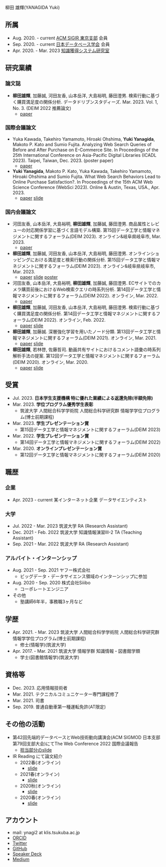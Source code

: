 柳田 雄輝(YANAGIDA Yuki)

## 所属
- Aug. 2020. - current [ACM SIGIR 東京支部](https://sigir.jp/) 会員
- Sep. 2020. - current [日本データベース学会](https://dbsj.org/) 会員
- Apr. 2020. - Mar. 2023 [知識獲得システム研究室](https://kasys.slis.tsukuba.ac.jp/)

## 研究業績

### 論文誌
- **柳田雄輝**, 加藤誠, 河田友香, 山本岳洋, 大島裕明, 藤田澄男. 検索行動に基づく購買満足度の関係分析. データドリブンスタディーズ. Mar. 2023. Vol. 1, No. 3. (DEIM 2022 推薦論文)
  - [paper](https://dbsj.org/wp-content/uploads/2023/01/dds-vol1-no3.pdf)

### 国際会議論文
- Yuka Kawada, Takehiro Yamamoto, Hiroaki Ohshima, **Yuki Yanagida**, Makoto P. Kato and Sumio Fujita. Analyzing Web Search Queries of Before and After Purchase on E-Commerce Site. In Proceedings of the 25th International Conference on Asia-Pacific Digital Libraries (ICADL 2023). Taipei, Taiwan, Dec. 2023. (poster paper)
  - [paper](https://link.springer.com/chapter/10.1007/978-981-99-8085-7_16)
- **Yuki Yanagida**, Makoto P. Kato, Yuka Kawada, Takehiro Yamamoto, Hiroaki Ohshima and Sumio Fujita. What Web Search Behaviors Lead to Online Purchase Satisfaction?. In Proceedings of the 15th ACM Web Science Conference (WebSci 2023). Online & Austin, Texas, USA., Apr. 2023.
  - [paper](https://dl.acm.org/doi/pdf/10.1145/3578503.3583615) [slide](https://speakerdeck.com/ynagi2/what-web-search-behaviors-lead-to-online-purchase-satisfaction-en)

### 国内会議論文
- 河田友香, 山本岳洋, 大島裕明, **柳田雄輝**, 加藤誠, 藤田澄男. 商品属性とレビューの対応関係学習に基づく言語モデル構築. 第15回データ工学と情報マネジメントに関するフォーラム(DEIM 2023). オンライン&岐阜県岐阜市, Mar. 2023.
  - [paper](https://proceedings-of-deim.github.io/DEIM2023/3a-7-3.pdf)
- **柳田雄輝**, 加藤誠, 河田友香, 山本岳洋, 大島裕明, 藤田澄男. オンラインショッピングにおける満足度と検索行動の関係分析. 第15回データ工学と情報マネジメントに関するフォーラム(DEIM 2023). オンライン&岐阜県岐阜市, Mar. 2023.
  - [paper](https://proceedings-of-deim.github.io/DEIM2023/3a-4-3.pdf) [slide](https://speakerdeck.com/ynagi2/what-web-search-behaviors-lead-to-online-purchase-satisfaction-jp) [poster](https://speakerdeck.com/ynagi2/deim2023-poster-yanagida)
- 河田友香, 山本岳洋, 大島裕明, **柳田雄輝**, 加藤誠, 藤田澄男. ECサイトでのカメラ購買前後におけるWeb検索クエリの時系列分析. 第14回データ工学と情報マネジメントに関するフォーラム(DEIM 2022). オンライン, Mar. 2022.
  - [paper](https://proceedings-of-deim.github.io/DEIM2022/papers/C41-4.pdf)
- **柳田雄輝**, 加藤誠, 河田友香, 山本岳洋, 大島裕明, 藤田澄男. 検索行動に基づく購買満足度の関係分析. 第14回データ工学と情報マネジメントに関するフォーラム(DEIM 2022). オンライン, Feb. 2022.
  - [paper](https://proceedings-of-deim.github.io/DEIM2022/papers/E23-3.pdf) [slide](https://speakerdeck.com/ynagi2/pre-and-post-purchase-search-behavior-analysis)
- **柳田雄輝**, 加藤誠. 深層強化学習を用いたノード分類. 第13回データ工学と情報マネジメントに関するフォーラム(DEIM 2021). オンライン, Mar. 2021.
  - [paper](https://proceedings-of-deim.github.io/DEIM2021/papers/E14-3.pdf) [slide](https://speakerdeck.com/ynagi2/node-classification-using-deep-reinforcement-learning)
- **柳田雄輝**, 若林啓, 佐藤哲司. 動画共有サイトにおけるコメント語彙の時系列解析手法の提案. 第12回データ工学と情報マネジメントに関するフォーラム(DEIM 2020). オンライン, Mar. 2020.
  - [paper](https://proceedings-of-deim.github.io/DEIM2020/papers/G2-2.pdf) [slide](https://speakerdeck.com/ynagi2/temporal-analysis-of-comment-vocabulary-in-a-video-sharing-service)

## 受賞
- Jul. 2023. **日本学生支援機構 特に優れた業績による返還免除(半額免除)**
- Mar. 2023. **学位プログラム優秀学生表彰**
  - 筑波大学 人間総合科学学術院 人間総合科学研究群 情報学学位プログラム(博士前期課程)
- Mar. 2023. **学生プレゼンテーション賞**
  - 第15回データ工学と情報マネジメントに関するフォーラム(DEIM 2023)
- Mar. 2022. **学生プレゼンテーション賞**
  - 第14回データ工学と情報マネジメントに関するフォーラム(DEIM 2022)
- Mar. 2020. **オンラインプレゼンテーション賞**
  - 第12回データ工学と情報マネジメントに関するフォーラム(DEIM 2020)

## 職歴

### 企業
- Apr. 2023 - current 某インターネット企業 データサイエンティスト

### 大学
- Jul. 2022 - Mar. 2023 筑波大学 RA (Research Assistant)
- Dec. 2021 - Feb. 2022 筑波大学 知識情報演習Ⅲ-2 TA (Teaching Assistant)
- Sep. 2021 - Mar. 2022 筑波大学 RA (Research Assistant)

### アルバイト・インターンシップ
- Aug. 2021 - Sep. 2021 ヤフー株式会社
  - ビッグデータ・データサイエンス領域のインターンシップに参加
- Aug. 2020 - Sep. 2020 株式会社Siiibo
  - コーポレートエンジニア
- その他
  - 塾講師6年半，事務職3ヶ月など

## 学歴
- Apr. 2021. - Mar. 2023 筑波大学 人間総合科学学術院 人間総合科学研究群 情報学学位プログラム(博士前期課程)
  - 修士(情報学)(筑波大学)
- Apr. 2017. - Mar. 2021 筑波大学 情報学群 知識情報・図書館学類
  - 学士(図書館情報学)(筑波大学)

## 資格等
- Dec. 2023. 応用情報技術者
- Mar. 2021. テクニカルコミュニケーター専門課程修了
- Mar. 2021. 司書
- Sep. 2019. 普通自動車第一種運転免許(AT限定)

## その他の活動
- 第42回先端的データベースとWeb技術動向講演会(ACM SIGMOD 日本支部第79回支部大会)にてThe Web Conference 2022 国際会議報告
  - [担当部分のslide](https://speakerdeck.com/ynagi2/sigmod-j-79-yanagida)
- IR Reading にて論文紹介
  - 2022春(オンライン)
    - [slide](https://speakerdeck.com/ynagi2/irreading2022spring-yanagida)
  - 2021春(オンライン)
    - [slide](https://speakerdeck.com/ynagi2/irreading2021spring-yanagida)
  - 2020秋(オンライン)
    - [slide](https://speakerdeck.com/ynagi2/irreading2020fall-yanagida)
  - 2020春(オンライン)
    - [slide](https://speakerdeck.com/ynagi2/irreading2020spring-yanagida)

## アカウント
- mail: ynagi2 at klis.tsukuba.ac.jp
- [ORCID](https://orcid.org/0000-0002-6691-2243)
- [Twitter](https://twitter.com/antimony_sulfur)
- [GitHub](https://github.com/ynagi2)
- [Speaker Deck](https://speakerdeck.com/ynagi2)
- [Medium](https://medium.com/@ynagi2)
